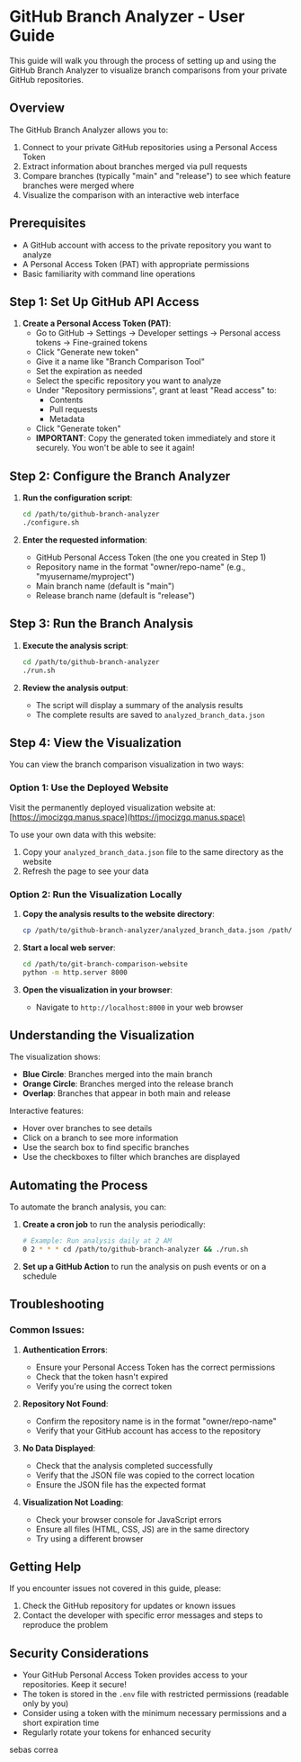 # GitHub Branch Analyzer - User Guide

This guide will walk you through the process of setting up and using the GitHub Branch Analyzer to visualize branch comparisons from your private GitHub repositories.

## Overview

The GitHub Branch Analyzer allows you to:
1. Connect to your private GitHub repositories using a Personal Access Token
2. Extract information about branches merged via pull requests
3. Compare branches (typically "main" and "release") to see which feature branches were merged where
4. Visualize the comparison with an interactive web interface

## Prerequisites

- A GitHub account with access to the private repository you want to analyze
- A Personal Access Token (PAT) with appropriate permissions
- Basic familiarity with command line operations

## Step 1: Set Up GitHub API Access

1. **Create a Personal Access Token (PAT)**:
   - Go to GitHub → Settings → Developer settings → Personal access tokens → Fine-grained tokens
   - Click "Generate new token"
   - Give it a name like "Branch Comparison Tool"
   - Set the expiration as needed
   - Select the specific repository you want to analyze
   - Under "Repository permissions", grant at least "Read access" to:
     - Contents
     - Pull requests
     - Metadata
   - Click "Generate token"
   - **IMPORTANT**: Copy the generated token immediately and store it securely. You won't be able to see it again!

## Step 2: Configure the Branch Analyzer

1. **Run the configuration script**:
   ```bash
   cd /path/to/github-branch-analyzer
   ./configure.sh
   ```

2. **Enter the requested information**:
   - GitHub Personal Access Token (the one you created in Step 1)
   - Repository name in the format "owner/repo-name" (e.g., "myusername/myproject")
   - Main branch name (default is "main")
   - Release branch name (default is "release")

## Step 3: Run the Branch Analysis

1. **Execute the analysis script**:
   ```bash
   cd /path/to/github-branch-analyzer
   ./run.sh
   ```

2. **Review the analysis output**:
   - The script will display a summary of the analysis results
   - The complete results are saved to `analyzed_branch_data.json`

## Step 4: View the Visualization

You can view the branch comparison visualization in two ways:

### Option 1: Use the Deployed Website

Visit the permanently deployed visualization website at:
[https://jmocizgq.manus.space](https://jmocizgq.manus.space)

To use your own data with this website:
1. Copy your `analyzed_branch_data.json` file to the same directory as the website
2. Refresh the page to see your data

### Option 2: Run the Visualization Locally

1. **Copy the analysis results to the website directory**:
   ```bash
   cp /path/to/github-branch-analyzer/analyzed_branch_data.json /path/to/git-branch-comparison-website/
   ```

2. **Start a local web server**:
   ```bash
   cd /path/to/git-branch-comparison-website
   python -m http.server 8000
   ```

3. **Open the visualization in your browser**:
   - Navigate to `http://localhost:8000` in your web browser

## Understanding the Visualization

The visualization shows:
- **Blue Circle**: Branches merged into the main branch
- **Orange Circle**: Branches merged into the release branch
- **Overlap**: Branches that appear in both main and release

Interactive features:
- Hover over branches to see details
- Click on a branch to see more information
- Use the search box to find specific branches
- Use the checkboxes to filter which branches are displayed

## Automating the Process

To automate the branch analysis, you can:

1. **Create a cron job** to run the analysis periodically:
   ```bash
   # Example: Run analysis daily at 2 AM
   0 2 * * * cd /path/to/github-branch-analyzer && ./run.sh
   ```

2. **Set up a GitHub Action** to run the analysis on push events or on a schedule

## Troubleshooting

### Common Issues:

1. **Authentication Errors**:
   - Ensure your Personal Access Token has the correct permissions
   - Check that the token hasn't expired
   - Verify you're using the correct token

2. **Repository Not Found**:
   - Confirm the repository name is in the format "owner/repo-name"
   - Verify that your GitHub account has access to the repository

3. **No Data Displayed**:
   - Check that the analysis completed successfully
   - Verify that the JSON file was copied to the correct location
   - Ensure the JSON file has the expected format

4. **Visualization Not Loading**:
   - Check your browser console for JavaScript errors
   - Ensure all files (HTML, CSS, JS) are in the same directory
   - Try using a different browser

## Getting Help

If you encounter issues not covered in this guide, please:
1. Check the GitHub repository for updates or known issues
2. Contact the developer with specific error messages and steps to reproduce the problem

## Security Considerations

- Your GitHub Personal Access Token provides access to your repositories. Keep it secure!
- The token is stored in the `.env` file with restricted permissions (readable only by you)
- Consider using a token with the minimum necessary permissions and a short expiration time
- Regularly rotate your tokens for enhanced security


sebas
correa